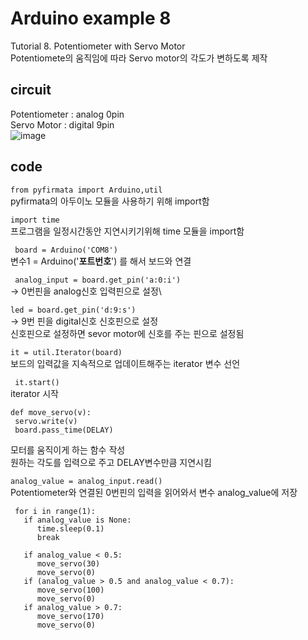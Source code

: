 # Arduino example 8
Tutorial 8. Potentiometer with Servo Motor\
Potentiomete의 움직임에 따라 Servo motor의 각도가 변하도록 제작

## circuit
Potentiometer : analog 0pin\
Servo Motor : digital 9pin\
![image](https://user-images.githubusercontent.com/79436159/109211965-4f3b2800-77f2-11eb-90d7-03e77892e377.png)

## code
``` from pyfirmata import Arduino,util ```\
pyfirmata의 아두이노 모듈을 사용하기 위해 import함

``` import time ```\
프로그램을 일정시간동안 지연시키기위해 time 모듈을 import함

``` board = Arduino('COM8')``` \
변수1 = Arduino('**포트번호**') 를 해서 보드와 연결 

``` analog_input = board.get_pin('a:0:i')``` \
  -> 0번핀을 analog신호 입력핀으로 설정\

 ```led = board.get_pin('d:9:s') ```\
  -> 9번 핀을 digital신호 신호핀으로 설정\
  신호핀으로 설정하면 sevor motor에 신호를 주는 핀으로 설정됨
  
``` it = util.Iterator(board) ```\
보드의 입력값을 지속적으로 업데이트해주는 iterator 변수 선언

 ``` it.start()``` \
iterator 시작

 ```
def move_servo(v):
  servo.write(v)
  board.pass_time(DELAY)
```
모터를 움직이게 하는 함수 작성\
원하는 각도를 입력으로 주고 DELAY변수만큼 지연시킴
  

``` analog_value = analog_input.read() ```\
Potentiometer와 연결된 0번핀의 입력을 읽어와서 변수 analog_value에 저장

```
 for i in range(1):
   if analog_value is None:
      time.sleep(0.1)
      break
```      


```      
   if analog_value < 0.5:
      move_servo(30)
      move_servo(0)
   if (analog_value > 0.5 and analog_value < 0.7):
      move_servo(100)
      move_servo(0)
   if analog_value > 0.7:
      move_servo(170)
      move_servo(0)
```





